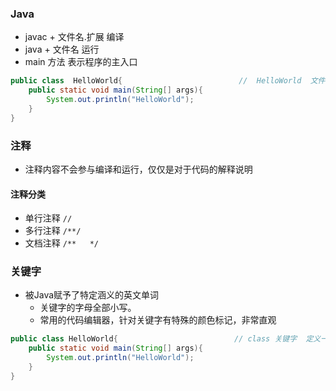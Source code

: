 ### Java

- javac  + 文件名.扩展         编译
- java   +  文件名                 运行
- main    方法   表示程序的主入口

```java
public class  HelloWorld{                          //  HelloWorld  文件名
    public static void main(String[] args){
        System.out.println("HelloWorld");
    }
}
```

### 注释

- 注释内容不会参与编译和运行，仅仅是对于代码的解释说明

#### 注释分类

- 单行注释    `//`
- 多行注释     `/**/`
- 文档注释     `/**   */`

### 关键字

- 被Java赋予了特定涵义的英文单词
  - 关键字的字母全部小写。
  - 常用的代码编辑器，针对关键字有特殊的颜色标记，非常直观

~~~java
public class HelloWorld{                          // class 关键字  定义一个类
    public static void main(String[] args){
        System.out.println("HelloWorld");
    }
}
~~~

